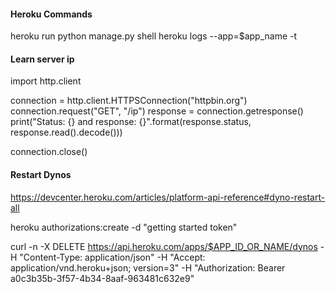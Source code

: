 #### Heroku Commands

heroku run python manage.py shell
heroku logs --app=$app_name -t

#### Learn server ip

import http.client

connection = http.client.HTTPSConnection("httpbin.org")
connection.request("GET", "/ip")
response = connection.getresponse()
print("Status: {} and response: {}".format(response.status, response.read().decode()))

connection.close()

#### Restart Dynos

https://devcenter.heroku.com/articles/platform-api-reference#dyno-restart-all

heroku authorizations:create -d "getting started token"

curl -n -X DELETE https://api.heroku.com/apps/$APP_ID_OR_NAME/dynos -H "Content-Type: application/json" -H "Accept: application/vnd.heroku+json; version=3" -H "Authorization: Bearer a0c3b35b-3f57-4b34-8aaf-963481c632e9"

